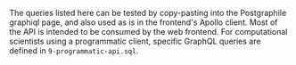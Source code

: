 The queries listed here can be tested by copy-pasting into the Postgraphile graphiql page,
and also used as is in the frontend's Apollo client. Most of the API is intended to be consumed by the
web frontend. For computational scientists using a programmatic client, specific GraphQL queries
are defined in `9-programmatic-api.sql`.
